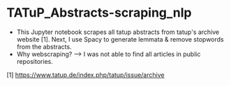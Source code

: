 # TATuP_Abstracts-scraping_nlp
- This Jupyter notebook scrapes all tatup abstracts from tatup's archive website [1]. Next, I use Spacy to generate lemmata & remove stopwords from the abstracts. 
- Why webscraping? --> I was not able to find all articles in public repositories.

[1] https://www.tatup.de/index.php/tatup/issue/archive
